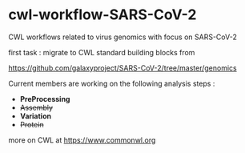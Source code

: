 # cwl-workflow-SARS-CoV-2
CWL workflows related to virus genomics with focus on SARS-CoV-2



first task : migrate to CWL standard building blocks from 

https://github.com/galaxyproject/SARS-CoV-2/tree/master/genomics


Current members are working on the following analysis steps : 

- **PreProcessing**
- ~~Assembly~~
- **Variation**
- ~~Protein~~







more on CWL at https://www.commonwl.org



